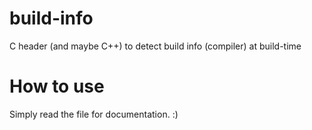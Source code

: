 # build-info
C header (and maybe C++) to detect build info (compiler) at build-time

# How to use
Simply read the file for documentation. :)
